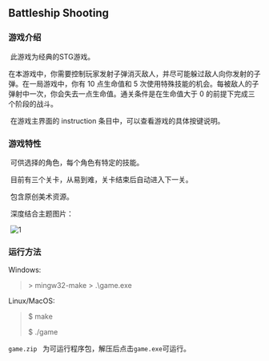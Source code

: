 ## Battleship Shooting

### 游戏介绍

​		此游戏为经典的STG游戏。

​		在本游戏中，你需要控制玩家发射子弹消灭敌人，并尽可能躲过敌人向你发射的子弹。在一局游戏中，你有 10 点生命值和 5 次使用特殊技能的机会。每被敌人的子弹射中一次，你会失去一点生命值。通关条件是在生命值大于 0 的前提下完成三个阶段的战斗。

​		在游戏主界面的 instruction 条目中，可以查看游戏的具体按键说明。

### 游戏特性

​		可供选择的角色，每个角色有特定的技能。

​		目前有三个关卡，从易到难，关卡结束后自动进入下一关。

​		包含原创美术资源。

​		深度结合主题图片：

​		![1](C:\hackerpku\battleship\source\1.png)

### 运行方法

Windows:

>\> mingw32-make 
>\> .\game.exe

Linux/MacOS:

>$ make 
>
>$ ./game

`game.zip ` 为可运行程序包，解压后点击`game.exe`可运行。